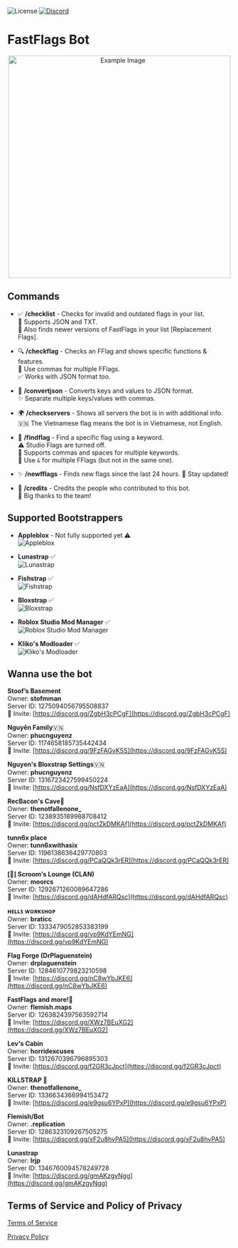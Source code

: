  ![License](https://img.shields.io/badge/License-ARR-blue?style=plastic&labelColor=white) [![Discord](https://img.shields.io/discord/1286323109267505275?style=plastic&logo=discord&label=Discord&labelColor=white&color=blue)](https://discord.gg/xF2u8hvPA5)

# FastFlags Bot

<p align="center">
  <img src="https://media.discordapp.net/attachments/1286964336350335040/1359813430449537174/image_161.png?ex=67f8d871&is=67f786f1&hm=c072edf10888e4769842da88f90423be358b3ccaa8f7e9620ead670d9cf1b9bb&=&format=webp&quality=lossless&width=536&height=72" alt="Example Image" width="500">
</p>



## Commands

- ✅ **/checklist** - Checks for invalid and outdated flags in your list.  
  📄 Supports JSON and TXT.  
  🔄 Also finds newer versions of FastFlags in your list [Replacement Flags].

- 🔍 **/checkflag** - Checks an FFlag and shows specific functions & features.  
  📝 Use commas for multiple FFlags.  
  ✅ Works with JSON format too.

- 🔄 **/convertjson** - Converts keys and values to JSON format.  
  ✨ Separate multiple keys/values with commas.

- 🌍 **/checkservers** - Shows all servers the bot is in with additional info.  
  🇻🇳 The Vietnamese flag means the bot is in Vietnamese, not English.

- 🔎 **/findflag** - Find a specific flag using a keyword.  
  ⚠️ Studio Flags are turned off.  
  🔢 Supports commas and spaces for multiple keywords.  
  🔗 Use `&` for multiple FFlags (but not in the same one).

- ✨ **/newfflags** - Finds new flags since the last 24 hours.
  🔔 Stay updated!

- 👏 **/credits** - Credits the people who contributed to this bot.  
  🙌 Big thanks to the team!


## Supported Bootstrappers
 
 
 
- **Appleblox** - Not fully supported yet ⚠️  
  ![Appleblox](https://media.discordapp.net/attachments/1287070251187703831/1359823672252170281/download_3.png?ex=67f8e1fb&is=67f7907b&hm=47264ae033e7a22e2ac6af17e38e91d608004e577367465998c9a0310df446d2&=&format=webp&quality=lossless&width=64&height=64)

- **Lunastrap** ✅  
  ![Lunastrap](https://media.discordapp.net/attachments/1287070251187703831/1359851962174279782/Lunastrap.png?ex=67f8fc54&is=67f7aad4&hm=f73993e8ff859d6a2c96ad9c4fa27aff87724ca5427f196bd86141b015992351&=&format=webp&quality=lossless&width=64&height=64)

- **Fishstrap** ✅  
  ![Fishstrap](https://media.discordapp.net/attachments/1287070251187703831/1359823672759812256/download_1.png?ex=67f8e1fb&is=67f7907b&hm=4fd0581f37b9003f4cebdd3f80a78ca9713531933cc04896e5d25602eebf423b&=&format=webp&quality=lossless&width=64&height=64)

- **Bloxstrap** ✅  
  ![Bloxstrap](https://media.discordapp.net/attachments/1287070251187703831/1359823671916761159/download_4.png?ex=67f8e1fb&is=67f7907b&hm=6b171b399d5a125cf5d4d3246428e99d2b8999f488162a828053fab508e43775&=&format=webp&quality=lossless&width=64&height=64)

- **Roblox Studio Mod Manager** ✅  
  ![Roblox Studio Mod Manager](https://media.discordapp.net/attachments/1287070251187703831/1359823671501520906/download_5.png?ex=67f8e1fb&is=67f7907b&hm=be19c4b00e476b2c6179163adfeb73ab885566a9bb7efe11e7f67b32e7ca260f&=&format=webp&quality=lossless&width=64&height=64)

- **Kliko's Modloader** ✅  
  ![Kliko's Modloader](https://media.discordapp.net/attachments/1287070251187703831/1359877894247153744/206222821.png?ex=67f9147b&is=67f7c2fb&hm=c47baf07b9f6b2e9473c225e79d7d52f85e3a7f301da3559fa6e412a1f826539&=&format=webp&quality=lossless&width=64&height=64)




## Wanna use the bot
**__Stoof’s Basement__**  
Owner: **stofmman**  
Server ID: 1275094056795508837  
🔗 Invite: [https://discord.gg/ZgbH3cPCgF](https://discord.gg/ZgbH3cPCgF)

**__Nguyên Family__**🇻🇳    
Owner: **phucnguyenz**  
Server ID: 1174658185735442434  
🔗 Invite: [https://discord.gg/9FzFAGvK5S](https://discord.gg/9FzFAGvK5S)

**__Nguyen's Bloxstrap Settings__**🇻🇳  
Owner: **phucnguyenz**  
Server ID: 1316723427599450224  
🔗 Invite: [https://discord.gg/NsfDXYzEaA](https://discord.gg/NsfDXYzEaA)

**__RecBacon's Cave💫__**  
Owner: **thenotfallenone_**  
Server ID: 1238935189988708412  
🔗 Invite: [https://discord.gg/pctZkDMKAf](https://discord.gg/pctZkDMKAf)

**__tunn6x place__**  
Owner: **tunn6xwithasix**  
Server ID: 1196138636429770803  
🔗 Invite: [https://discord.gg/PCaQQk3rER](https://discord.gg/PCaQQk3rER)

**__[🥥] Scroom's Lounge (CLAN)__**  
Owner: **moorcs**  
Server ID: 1292671260089647286  
🔗 Invite: [https://discord.gg/dAHdfARQsc](https://discord.gg/dAHdfARQsc)

**__ʜᴇʟʟꜱ ᴡᴏʀᴋꜱʜᴏᴘ__**   
Owner: **braticc**  
Server ID: 1333479052853383199  
🔗 Invite: [https://discord.gg/vp9KdYEmNG](https://discord.gg/vp9KdYEmNG)

**__Flag Forge (DrPlaguenstein)__**  
Owner: **drplaguenstein**  
Server ID: 1284610779823210598  
🔗 Invite: [https://discord.gg/nC8wYbJKE6](https://discord.gg/nC8wYbJKE6)

**__FastFlags and more!🔮__**  
Owner: **flemish.maps**  
Server ID: 1263824397563592714  
🔗 Invite: [https://discord.gg/XWz7BEuXG2](https://discord.gg/XWz7BEuXG2)

**__Lev's Cabin__**  
Owner: **horridexcuses**  
Server ID: 1312670396796895303  
🔗 Invite: [https://discord.gg/f2GR3cJpct](https://discord.gg/f2GR3cJpct)

**__KILLSTRAP 🔪__**  
Owner: **thenotfallenone_**  
Server ID: 1336634366994153472  
🔗 Invite: [https://discord.gg/e9gsu6YPxP](https://discord.gg/e9gsu6YPxP)

**__Flemish/Bot__**  
Owner: **.replication**  
Server ID: 1286323109267505275  
🔗 Invite: [https://discord.gg/xF2u8hvPA5](https://discord.gg/xF2u8hvPA5)

**__Lunastrap__**  
Owner: **lrjp**  
Server ID: 1346760094578249728  
🔗 Invite: [https://discord.gg/gmAKzgyNgg](https://discord.gg/gmAKzgyNgg)


## Terms of Service and Policy of Privacy

[Terms of Service](https://github.com/Fast-Flags/Terms-of-Service/blob/main/TERMS_OF_SERVICE.md)

[Privacy Policy](https://github.com/Fast-Flags/FastFlags/blob/main/PRIVACY_POLICY.md)

